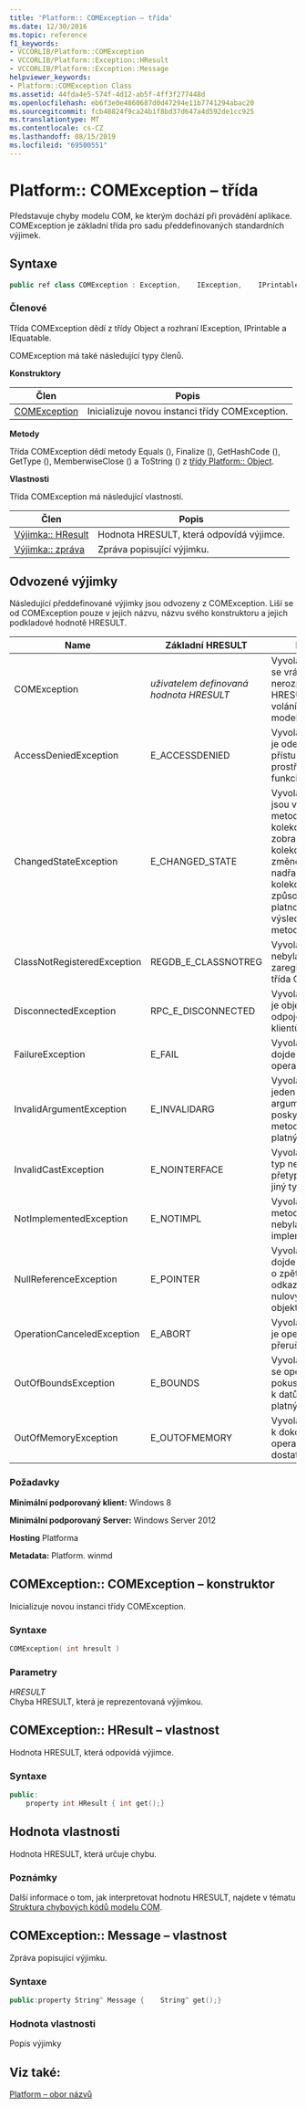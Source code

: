 ```yaml
---
title: 'Platform:: COMException – třída'
ms.date: 12/30/2016
ms.topic: reference
f1_keywords:
- VCCORLIB/Platform::COMException
- VCCORLIB/Platform::Exception::HResult
- VCCORLIB/Platform::Exception::Message
helpviewer_keywords:
- Platform::COMException Class
ms.assetid: 44fda4e5-574f-4d12-ab5f-4ff3f277448d
ms.openlocfilehash: eb6f3e0e4860687d0d47294e11b7741294abac20
ms.sourcegitcommit: fcb48824f9ca24b1f8bd37d647a4d592de1cc925
ms.translationtype: MT
ms.contentlocale: cs-CZ
ms.lasthandoff: 08/15/2019
ms.locfileid: "69500551"
---
```

# <a name="platformcomexception-class"></a>Platform:: COMException – třída

Představuje chyby modelu COM, ke kterým dochází při provádění aplikace. COMException je základní třída pro sadu předdefinovaných standardních výjimek.

## <a name="syntax"></a>Syntaxe

```cpp
public ref class COMException : Exception,    IException,    IPrintable,    IEquatable
```

### <a name="members"></a>Členové

Třída COMException dědí z třídy Object a rozhraní IException, IPrintable a IEquatable.

COMException má také následující typy členů.

**Konstruktory**

|Člen|Popis|
|------------|-----------------|
|[COMException](#ctor)|Inicializuje novou instanci třídy COMException.|

**Metody**

Třída COMException dědí metody Equals (), Finalize (), GetHashCode (), GetType (), MemberwiseClose () a ToString () z [třídy Platform:: Object](../cppcx/platform-object-class.md).

**Vlastnosti**

Třída COMException má následující vlastnosti.

|Člen|Popis|
|------------|-----------------|
|[Výjimka:: HResult](#hresult)|Hodnota HRESULT, která odpovídá výjimce.|
|[Výjimka:: zpráva](#message)|Zpráva popisující výjimku.|

## <a name="derived-exceptions"></a>Odvozené výjimky

Následující předdefinované výjimky jsou odvozeny z COMException. Liší se od COMException pouze v jejich názvu, názvu svého konstruktoru a jejich podkladové hodnotě HRESULT.

|Name|Základní HRESULT|Popis|
|----------|------------------------|-----------------|
|COMException|*uživatelem definovaná hodnota HRESULT*|Vyvolána, pokud se vrátí nerozpoznaný HRESULT z volání metody modelu COM.|
|AccessDeniedException|E_ACCESSDENIED|Vyvoláno, když je odepřen přístup k prostředku nebo funkci.|
|ChangedStateException|E_CHANGED_STATE|Vyvoláno, když jsou volány metody iterátoru kolekce nebo zobrazení kolekce po změně nadřazené kolekce, což způsobí zrušení platnosti výsledků metody.|
|ClassNotRegisteredException|REGDB_E_CLASSNOTREG|Vyvoláno, když nebyla zaregistrována třída COM.|
|DisconnectedException|RPC_E_DISCONNECTED|Vyvoláno, když je objekt odpojen od klientů.|
|FailureException|E_FAIL|Vyvoláno, když dojde k chybě operace.|
|InvalidArgumentException|E_INVALIDARG|Vyvolána, pokud jeden z argumentů poskytnutý metodě není platný.|
|InvalidCastException|E_NOINTERFACE|Vyvoláno, když typ nelze přetypovat na jiný typ.|
|NotImplementedException|E_NOTIMPL|Vyvoláno, pokud metoda rozhraní nebyla pro třídu implementována.|
|NullReferenceException|E_POINTER|Vyvolána, když dojde k pokusu o zpětnou odkazování na nulový odkaz na objekt.|
|OperationCanceledException|E_ABORT|Vyvolána, když je operace přerušena.|
|OutOfBoundsException|E_BOUNDS|Vyvolá se, když se operace pokusí o přístup k datům mimo platný rozsah.|
|OutOfMemoryException|E_OUTOFMEMORY|Vyvoláno, pokud k dokončení operace není dostatek paměti.|

### <a name="requirements"></a>Požadavky

**Minimální podporovaný klient:** Windows 8

**Minimální podporovaný Server:** Windows Server 2012

**Hosting** Platforma

**Metadata:** Platform. winmd

## <a name="ctor"></a>COMException:: COMException – konstruktor

Inicializuje novou instanci třídy COMException.

### <a name="syntax"></a>Syntaxe

```cpp
COMException( int hresult )
```

### <a name="parameters"></a>Parametry

*HRESULT*<br/>
Chyba HRESULT, která je reprezentovaná výjimkou.

## <a name="hresult"></a>COMException:: HResult – vlastnost

Hodnota HRESULT, která odpovídá výjimce.

### <a name="syntax"></a>Syntaxe

```cpp
public:
    property int HResult { int get();}
```

## <a name="property-value"></a>Hodnota vlastnosti

Hodnota HRESULT, která určuje chybu.

### <a name="remarks"></a>Poznámky

Další informace o tom, jak interpretovat hodnotu HRESULT, najdete v tématu [Struktura chybových kódů modelu COM](/windows/win32/com/structure-of-com-error-codes).

## <a name="message"></a>COMException:: Message – vlastnost

Zpráva popisující výjimku.

### <a name="syntax"></a>Syntaxe

```cpp
public:property String^ Message {    String^ get();}
```

### <a name="property-value"></a>Hodnota vlastnosti

Popis výjimky

## <a name="see-also"></a>Viz také:

[Platform – obor názvů](../cppcx/platform-namespace-c-cx.md)

